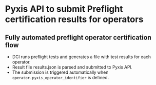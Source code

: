 # Pyxis API to submit Preflight certification results for operators

## Fully automated preflight operator certification flow

- DCI runs preflight tests and generates a file with test results for each operator.
- Result file results.json is parsed and submitted to Pyxis API.
- The submission is triggered automatically when `operator.pyxis_operator_identifier` is defined.